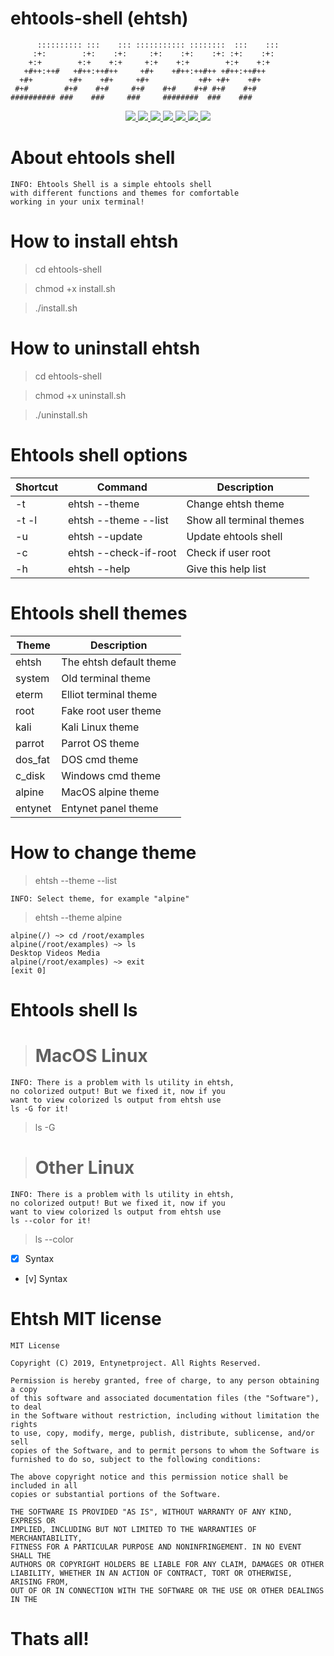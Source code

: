 # ehtools-shell (ehtsh)

          :::::::::: :::    ::: ::::::::::: ::::::::  :::    ::: 
         :+:        :+:    :+:     :+:    :+:    :+: :+:    :+:  
        +:+        +:+    +:+     +:+    +:+        +:+    +:+   
       +#++:++#   +#++:++#++     +#+    +#++:++#++ +#++:++#++    
      +#+        +#+    +#+     +#+           +#+ +#+    +#+     
     #+#        #+#    #+#     #+#    #+#    #+# #+#    #+#      
    ########## ###    ###     ###     ########  ###    ###       
    
<p align="center">
  <a href="http://entynetproject.simplesite.com/">
    <img src="https://img.shields.io/badge/entynetproject-Ivan%20Nikolsky-blue.svg">
  </a>
  <a href="https://github.com/entynetproject/ehtools-shell/releases">
    <img src="https://img.shields.io/github/release/entynetproject/ehtools-shell.svg">
  </a>
  <a href="https://ru.m.wikipedia.org/wiki/сценарий-командной-строки">
    <img src="https://img.shields.io/badge/language-shell-green.svg">
 </a>
  <a href="https://github.com/entynetproject/ehtools-shell">
      <img src="https://img.shields.io/badge/themes-10-red.svg?maxAge=2592000">
 </a>
  <a href="https://github.com/entynetproject/ehtools-shell/issues?q=is%3Aissue+is%3Aclosed">
      <img src="https://img.shields.io/github/issues/entynetproject/ehtools-shell.svg">
  </a>
  <a href="https://github.com/entynetproject/ehtools-shell/wiki">
      <img src="https://img.shields.io/badge/wiki%20-ehtsh-lightgrey.svg">
 </a>
  <a href="https://mobile.twitter.com/ehtools">
    <img src="https://img.shields.io/badge/twitter-ehtools-blue.svg">
 </a>
</p>

# About ehtools shell

    INFO: Ehtools Shell is a simple ehtools shell
    with different functions and themes for comfortable
    working in your unix terminal!

# How to install ehtsh

> cd ehtools-shell

> chmod +x install.sh

> ./install.sh

# How to uninstall ehtsh

> cd ehtools-shell

> chmod +x uninstall.sh

> ./uninstall.sh

# Ehtools shell options

    

| Shortcut | Command | Description |
| --- | --- | --- |
| -t | ehtsh --theme | Change ehtsh theme |
| -t -l |ehtsh --theme --list | Show all terminal themes |
| -u | ehtsh --update | Update ehtools shell |
| -c | ehtsh --check-if-root | Check if user root |
| -h | ehtsh --help | Give this help list |

# Ehtools shell themes

| Theme | Description |
| --- | --- |
| ehtsh | The ehtsh default theme |
| system | Old terminal theme |
| eterm | Elliot terminal theme |
| root | Fake root user theme |
| kali | Kali Linux theme |
| parrot | Parrot OS theme |
| dos_fat | DOS cmd theme |
| c_disk | Windows cmd theme |
| alpine | MacOS alpine theme |
| entynet | Entynet panel theme |

# How to change theme

> ehtsh --theme --list

    INFO: Select theme, for example "alpine"

> ehtsh --theme alpine

    alpine(/) ~> cd /root/examples
    alpine(/root/examples) ~> ls 
    Desktop Videos Media 
    alpine(/root/examples) ~> exit
    [exit 0]
    
# Ehtools shell ls

> # MacOS Linux
    
    INFO: There is a problem with ls utility in ehtsh,
    no colorized output! But we fixed it, now if you
    want to view colorized ls output from ehtsh use
    ls -G for it!
    
> ls -G

> # Other Linux

    INFO: There is a problem with ls utility in ehtsh,
    no colorized output! But we fixed it, now if you
    want to view colorized ls output from ehtsh use
    ls --color for it!
    
> ls --color

- [x] Syntax
- [v] Syntax
 
# Ehtsh MIT license
 
    MIT License

    Copyright (C) 2019, Entynetproject. All Rights Reserved.

    Permission is hereby granted, free of charge, to any person obtaining a copy
    of this software and associated documentation files (the "Software"), to deal
    in the Software without restriction, including without limitation the rights
    to use, copy, modify, merge, publish, distribute, sublicense, and/or sell
    copies of the Software, and to permit persons to whom the Software is
    furnished to do so, subject to the following conditions:

    The above copyright notice and this permission notice shall be included in all
    copies or substantial portions of the Software.
    
    THE SOFTWARE IS PROVIDED "AS IS", WITHOUT WARRANTY OF ANY KIND, EXPRESS OR
    IMPLIED, INCLUDING BUT NOT LIMITED TO THE WARRANTIES OF MERCHANTABILITY,
    FITNESS FOR A PARTICULAR PURPOSE AND NONINFRINGEMENT. IN NO EVENT SHALL THE
    AUTHORS OR COPYRIGHT HOLDERS BE LIABLE FOR ANY CLAIM, DAMAGES OR OTHER
    LIABILITY, WHETHER IN AN ACTION OF CONTRACT, TORT OR OTHERWISE, ARISING FROM,
    OUT OF OR IN CONNECTION WITH THE SOFTWARE OR THE USE OR OTHER DEALINGS IN THE
 
 # Thats all!
    
